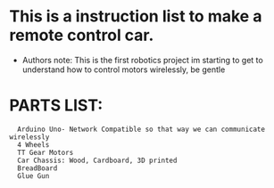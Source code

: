 # This is a instruction list to make a remote control car. 
  - Authors note: This is the first robotics project im starting to get to understand how to control motors wirelessly, be gentle

# PARTS LIST:
      Arduino Uno- Network Compatible so that way we can communicate wirelessly
      4 Wheels
      TT Gear Motors
      Car Chassis: Wood, Cardboard, 3D printed
      BreadBoard
      Glue Gun

      
